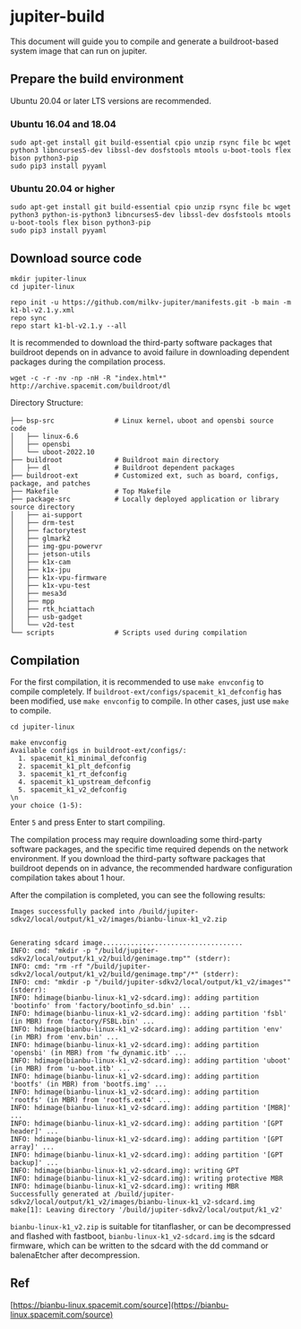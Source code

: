 # jupiter-build

This document will guide you to compile and generate a buildroot-based system image that can run on jupiter.

## Prepare the build environment

Ubuntu 20.04 or later LTS versions are recommended.

### Ubuntu 16.04 and 18.04

```
sudo apt-get install git build-essential cpio unzip rsync file bc wget python3 libncurses5-dev libssl-dev dosfstools mtools u-boot-tools flex bison python3-pip
sudo pip3 install pyyaml
```

### Ubuntu 20.04 or higher

```
sudo apt-get install git build-essential cpio unzip rsync file bc wget python3 python-is-python3 libncurses5-dev libssl-dev dosfstools mtools u-boot-tools flex bison python3-pip
sudo pip3 install pyyaml
```

## Download source code

```
mkdir jupiter-linux
cd jupiter-linux

repo init -u https://github.com/milkv-jupiter/manifests.git -b main -m k1-bl-v2.1.y.xml
repo sync
repo start k1-bl-v2.1.y --all
```

It is recommended to download the third-party software packages that buildroot depends on in advance to avoid failure in downloading dependent packages during the compilation process.

```
wget -c -r -nv -np -nH -R "index.html*" http://archive.spacemit.com/buildroot/dl
```

Directory Structure:
```
├── bsp-src               # Linux kernel，uboot and opensbi source code
│   ├── linux-6.6
│   ├── opensbi
│   └── uboot-2022.10
├── buildroot             # Buildroot main directory
│   ├── dl                # Buildroot dependent packages
├── buildroot-ext         # Customized ext, such as board, configs, package, and patches
├── Makefile              # Top Makefile
├── package-src           # Locally deployed application or library source directory
│   ├── ai-support
│   ├── drm-test
│   ├── factorytest
│   ├── glmark2
│   ├── img-gpu-powervr
│   ├── jetson-utils
│   ├── k1x-cam
│   ├── k1x-jpu
│   ├── k1x-vpu-firmware
│   ├── k1x-vpu-test
│   ├── mesa3d
│   ├── mpp
│   ├── rtk_hciattach
│   ├── usb-gadget
│   └── v2d-test
└── scripts               # Scripts used during compilation
```

## Compilation

For the first compilation, it is recommended to use `make envconfig` to compile completely. If `buildroot-ext/configs/spacemit_k1_defconfig` has been modified, use `make envconfig` to compile. In other cases, just use `make` to compile.

```
cd jupiter-linux

make envconfig
Available configs in buildroot-ext/configs/:
  1. spacemit_k1_minimal_defconfig
  2. spacemit_k1_plt_defconfig
  3. spacemit_k1_rt_defconfig
  4. spacemit_k1_upstream_defconfig
  5. spacemit_k1_v2_defconfig
\n
your choice (1-5):
```

Enter `5` and press Enter to start compiling.

The compilation process may require downloading some third-party software packages, and the specific time required depends on the network environment. If you download the third-party software packages that buildroot depends on in advance, the recommended hardware configuration compilation takes about 1 hour.

After the compilation is completed, you can see the following results:
```
Images successfully packed into /build/jupiter-sdkv2/local/output/k1_v2/images/bianbu-linux-k1_v2.zip


Generating sdcard image...................................
INFO: cmd: "mkdir -p "/build/jupiter-sdkv2/local/output/k1_v2/build/genimage.tmp"" (stderr):
INFO: cmd: "rm -rf "/build/jupiter-sdkv2/local/output/k1_v2/build/genimage.tmp"/*" (stderr):
INFO: cmd: "mkdir -p "/build/jupiter-sdkv2/local/output/k1_v2/images"" (stderr):
INFO: hdimage(bianbu-linux-k1_v2-sdcard.img): adding partition 'bootinfo' from 'factory/bootinfo_sd.bin' ...
INFO: hdimage(bianbu-linux-k1_v2-sdcard.img): adding partition 'fsbl' (in MBR) from 'factory/FSBL.bin' ...
INFO: hdimage(bianbu-linux-k1_v2-sdcard.img): adding partition 'env' (in MBR) from 'env.bin' ...
INFO: hdimage(bianbu-linux-k1_v2-sdcard.img): adding partition 'opensbi' (in MBR) from 'fw_dynamic.itb' ...
INFO: hdimage(bianbu-linux-k1_v2-sdcard.img): adding partition 'uboot' (in MBR) from 'u-boot.itb' ...
INFO: hdimage(bianbu-linux-k1_v2-sdcard.img): adding partition 'bootfs' (in MBR) from 'bootfs.img' ...
INFO: hdimage(bianbu-linux-k1_v2-sdcard.img): adding partition 'rootfs' (in MBR) from 'rootfs.ext4' ...
INFO: hdimage(bianbu-linux-k1_v2-sdcard.img): adding partition '[MBR]' ...
INFO: hdimage(bianbu-linux-k1_v2-sdcard.img): adding partition '[GPT header]' ...
INFO: hdimage(bianbu-linux-k1_v2-sdcard.img): adding partition '[GPT array]' ...
INFO: hdimage(bianbu-linux-k1_v2-sdcard.img): adding partition '[GPT backup]' ...
INFO: hdimage(bianbu-linux-k1_v2-sdcard.img): writing GPT
INFO: hdimage(bianbu-linux-k1_v2-sdcard.img): writing protective MBR
INFO: hdimage(bianbu-linux-k1_v2-sdcard.img): writing MBR
Successfully generated at /build/jupiter-sdkv2/local/output/k1_v2/images/bianbu-linux-k1_v2-sdcard.img
make[1]: Leaving directory '/build/jupiter-sdkv2/local/output/k1_v2'
```

`bianbu-linux-k1_v2.zip` is suitable for titanflasher, or can be decompressed and flashed with fastboot, `bianbu-linux-k1_v2-sdcard.img` is the sdcard firmware, which can be written to the sdcard with the dd command or balenaEtcher after decompression.

## Ref

[https://bianbu-linux.spacemit.com/source](https://bianbu-linux.spacemit.com/source)
